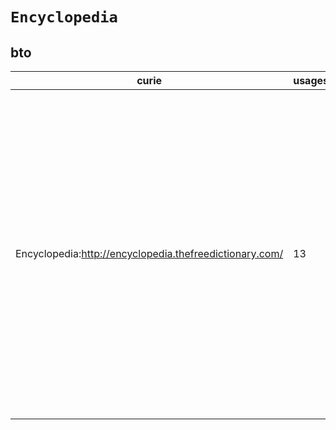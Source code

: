 # `Encyclopedia`

## bto

| curie                                                   |   usages | nodes                                                                                                                                                                                                                                                                                                                                                                                                                                                                                                                                                                                                                                                                                                                                                                                                                                                                                                                                                                                                                                                                                                                                                                                                                                                                                                                                                                                                                                                                                                                       |
|---------------------------------------------------------|----------|-----------------------------------------------------------------------------------------------------------------------------------------------------------------------------------------------------------------------------------------------------------------------------------------------------------------------------------------------------------------------------------------------------------------------------------------------------------------------------------------------------------------------------------------------------------------------------------------------------------------------------------------------------------------------------------------------------------------------------------------------------------------------------------------------------------------------------------------------------------------------------------------------------------------------------------------------------------------------------------------------------------------------------------------------------------------------------------------------------------------------------------------------------------------------------------------------------------------------------------------------------------------------------------------------------------------------------------------------------------------------------------------------------------------------------------------------------------------------------------------------------------------------------|
| Encyclopedia:http://encyclopedia.thefreedictionary.com/ |       13 | [http://purl.obolibrary.org/obo/BTO:0002643](https://bioregistry.io/http://purl.obolibrary.org/obo/BTO:0002643), [http://purl.obolibrary.org/obo/BTO:0004535](https://bioregistry.io/http://purl.obolibrary.org/obo/BTO:0004535), [http://purl.obolibrary.org/obo/BTO:0004536](https://bioregistry.io/http://purl.obolibrary.org/obo/BTO:0004536), [http://purl.obolibrary.org/obo/BTO:0004537](https://bioregistry.io/http://purl.obolibrary.org/obo/BTO:0004537), [http://purl.obolibrary.org/obo/BTO:0004538](https://bioregistry.io/http://purl.obolibrary.org/obo/BTO:0004538), [http://purl.obolibrary.org/obo/BTO:0004539](https://bioregistry.io/http://purl.obolibrary.org/obo/BTO:0004539), [http://purl.obolibrary.org/obo/BTO:0004540](https://bioregistry.io/http://purl.obolibrary.org/obo/BTO:0004540), [http://purl.obolibrary.org/obo/BTO:0004541](https://bioregistry.io/http://purl.obolibrary.org/obo/BTO:0004541), [http://purl.obolibrary.org/obo/BTO:0004542](https://bioregistry.io/http://purl.obolibrary.org/obo/BTO:0004542), [http://purl.obolibrary.org/obo/BTO:0004543](https://bioregistry.io/http://purl.obolibrary.org/obo/BTO:0004543), [http://purl.obolibrary.org/obo/BTO:0004629](https://bioregistry.io/http://purl.obolibrary.org/obo/BTO:0004629), [http://purl.obolibrary.org/obo/BTO:0004682](https://bioregistry.io/http://purl.obolibrary.org/obo/BTO:0004682), [http://purl.obolibrary.org/obo/BTO:0004684](https://bioregistry.io/http://purl.obolibrary.org/obo/BTO:0004684) |
